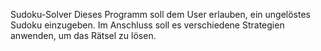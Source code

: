 Sudoku-Solver
Dieses Programm soll dem User erlauben, ein ungelöstes Sudoku einzugeben. Im Anschluss soll es verschiedene Strategien anwenden, um das Rätsel zu lösen.
